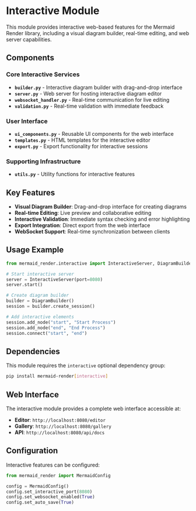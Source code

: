 # Interactive Module

This module provides interactive web-based features for the Mermaid Render library, including a visual diagram builder, real-time editing, and web server capabilities.

## Components

### Core Interactive Services

- **`builder.py`** - Interactive diagram builder with drag-and-drop interface
- **`server.py`** - Web server for hosting interactive diagram editor
- **`websocket_handler.py`** - Real-time communication for live editing
- **`validation.py`** - Real-time validation with immediate feedback

### User Interface

- **`ui_components.py`** - Reusable UI components for the web interface
- **`templates.py`** - HTML templates for the interactive editor
- **`export.py`** - Export functionality for interactive sessions

### Supporting Infrastructure

- **`utils.py`** - Utility functions for interactive features

## Key Features

- **Visual Diagram Builder**: Drag-and-drop interface for creating diagrams
- **Real-time Editing**: Live preview and collaborative editing
- **Interactive Validation**: Immediate syntax checking and error highlighting
- **Export Integration**: Direct export from the web interface
- **WebSocket Support**: Real-time synchronization between clients

## Usage Example

```python
from mermaid_render.interactive import InteractiveServer, DiagramBuilder

# Start interactive server
server = InteractiveServer(port=8080)
server.start()

# Create diagram builder
builder = DiagramBuilder()
session = builder.create_session()

# Add interactive elements
session.add_node("start", "Start Process")
session.add_node("end", "End Process")
session.connect("start", "end")
```

## Dependencies

This module requires the `interactive` optional dependency group:

```bash
pip install mermaid-render[interactive]
```

## Web Interface

The interactive module provides a complete web interface accessible at:

- **Editor**: `http://localhost:8080/editor`
- **Gallery**: `http://localhost:8080/gallery`
- **API**: `http://localhost:8080/api/docs`

## Configuration

Interactive features can be configured:

```python
from mermaid_render import MermaidConfig

config = MermaidConfig()
config.set_interactive_port(8080)
config.set_websocket_enabled(True)
config.set_auto_save(True)
```
